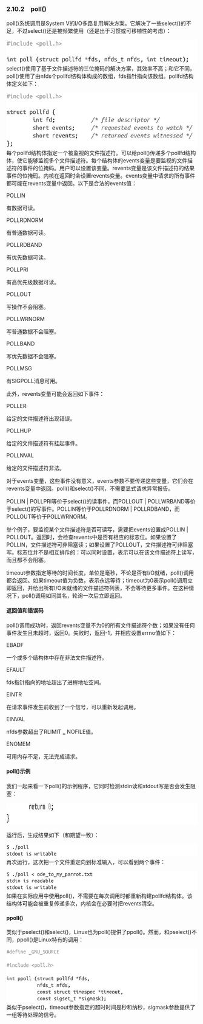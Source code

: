 ### 2.10.2　poll()

poll()系统调用是System V的I/O多路复用解决方案。它解决了一些select()的不足，不过select()还是被频繁使用（还是出于习惯或可移植性的考虑）：



![72.jpg](../images/72.jpg)
select()使用了基于文件描述符的三位掩码的解决方案，其效率不高；和它不同，poll()使用了由nfds个pollfd结构体构成的数组，fds指针指向该数组。pollfd结构体定义如下：



![73.jpg](../images/73.jpg)
每个pollfd结构体指定一个被监视的文件描述符。可以给poll()传递多个pollfd结构体，使它能够监视多个文件描述符。每个结构体的events变量是要监视的文件描述符的事件的位掩码。用户可以设置该变量。revents变量是该文件描述符的结果事件的位掩码。内核在返回时会设置revents变量。events变量中请求的所有事件都可能在revents变量中返回。以下是合法的events值：

POLLIN

有数据可读。

POLLRDNORM

有普通数据可读。

POLLRDBAND

有优先数据可读。

POLLPRI

有高优先级数据可读。

POLLOUT

写操作不会阻塞。

POLLWRNORM

写普通数据不会阻塞。

POLLBAND

写优先数据不会阻塞。

POLLMSG

有SIGPOLL消息可用。

此外，revents变量可能会返回如下事件：

POLLER

给定的文件描述符出现错误。

POLLHUP

给定的文件描述符有挂起事件。

POLLNVAL

给定的文件描述符非法。

对于events变量，这些事件没有意义，events参数不要传递这些变量，它们会在revents变量中返回。poll()和select()不同，不需要显式请求异常报告。

POLLIN | POLLPRI等价于select()的读事件，而POLLOUT | POLLWRBAND等价于select()的写事件。POLLIN等价于POLLRDNORM | POLLRDBAND，而POLLOUT等价于POLLWRNORM。

举个例子，要监视某个文件描述符是否可读写，需要把events设置成POLLIN | POLLOUT。返回时，会检查revents中是否有相应的标志位。如果设置了POLLIN，文件描述符可非阻塞读；如果设置了POLLOUT，文件描述符可非阻塞写。标志位并不是相互排斥的：可以同时设置，表示可以在该文件描述符上读写，而且都不会阻塞。

timeout参数指定等待的时间长度，单位是毫秒，不论是否有I/O就绪，poll()调用都会返回。如果timeout值为负数，表示永远等待；timeout为0表示poll()调用立即返回，并给出所有I/O未就绪的文件描述符列表，不会等待更多事件。在这种情况下，poll()调用如同其名，轮询一次后立即返回。

#### 返回值和错误码

poll()调用成功时，返回revents变量不为0的所有文件描述符个数；如果没有任何事件发生且未超时，返回0。失败时，返回-1，并相应设置errno值如下：

EBADF

一个或多个结构体中存在非法文件描述符。

EFAULT

fds指针指向的地址超出了进程地址空间。

EINTR

在请求事件发生前收到了一个信号，可以重新发起调用。

EINVAL

nfds参数超出了RLIMIT **_** NOFILE值。

ENOMEM

可用内存不足，无法完成请求。

#### poll()示例

我们一起来看一下poll()的示例程序，它同时检测stdin读和stdout写是否会发生阻塞：

<img class="my_markdown" src="../images/76.jpg" style="width:894px;  height: 58px; "/>

运行后，生成结果如下（和期望一致）：



![77.jpg](../images/77.jpg)
再次运行，这次把一个文件重定向到标准输入，可以看到两个事件：



![78.jpg](../images/78.jpg)
如果在实际应用中使用poll()，不需要在每次调用时都重新构建pollfd结构体。该结构体可能会被重复传递多次，内核会在必要时把revents清空。

#### ppoll()

类似于pselect()和select()，Linux也为poll()提供了ppoll()。然而，和pselect()不同，ppoll()是Linux特有的调用：



![79.jpg](../images/79.jpg)
类似于pselect()，timeout参数指定的超时时间是秒和纳秒，sigmask参数提供了一组等待处理的信号。


